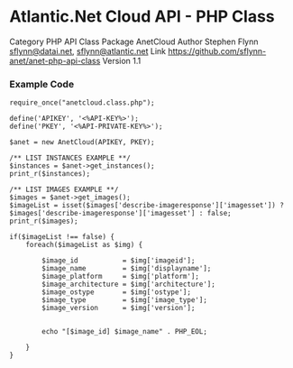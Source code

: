 # Atlantic.Net Cloud API - PHP Class

 Category	PHP API Class
 Package	AnetCloud
 Author		Stephen Flynn <sflynn@datai.net>, <sflynn@atlantic.net>
 Link  		https://github.com/sflynn-anet/anet-php-api-class
 Version	1.1


### Example Code

```
require_once("anetcloud.class.php");

define('APIKEY', '<%API-KEY%>');
define('PKEY', '<%API-PRIVATE-KEY%>');

$anet = new AnetCloud(APIKEY, PKEY);

/** LIST INSTANCES EXAMPLE **/
$instances = $anet->get_instances();
print_r($instances);

/** LIST IMAGES EXAMPLE **/
$images = $anet->get_images();
$imageList = isset($images['describe-imageresponse']['imagesset']) ? $images['describe-imageresponse']['imagesset'] : false;
print_r($images);

if($imageList !== false) {
	foreach($imageList as $img) {
		
		$image_id			= $img['imageid'];
		$image_name			= $img['displayname'];
		$image_platform		= $img['platform'];
		$image_architecture	= $img['architecture'];
		$image_ostype		= $img['ostype'];
		$image_type			= $img['image_type'];
		$image_version 		= $img['version'];
		
		
		echo "[$image_id] $image_name" . PHP_EOL;
		
	}	
}


```